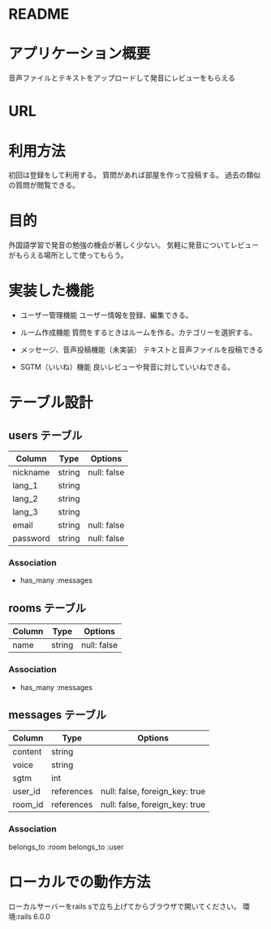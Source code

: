 # README

# アプリケーション概要

音声ファイルとテキストをアップロードして発音にレビューをもらえる

# URL

# 利用方法

初回は登録をして利用する。
質問があれば部屋を作って投稿する。
過去の類似の質問が閲覧できる。

# 目的

外国語学習で発音の勉強の機会が著しく少ない。
気軽に発音についてレビューがもらえる場所として使ってもらう。

# 実装した機能
- ユーザー管理機能
ユーザー情報を登録、編集できる。

- ルーム作成機能
質問をするときはルームを作る。カテゴリーを選択する。

- メッセージ、音声投稿機能（未実装）
テキストと音声ファイルを投稿できる

- SGTM（いいね）機能
良いレビューや発音に対していいねできる。

# テーブル設計

## users テーブル

| Column   | Type   | Options     |
| -------- | ------ | ----------- |
| nickname | string | null: false |
| lang_1 | string |  |
| lang_2 | string |  |
| lang_3 | string |  |
| email    | string | null: false |
| password | string | null: false |

### Association

- has_many :messages

## rooms テーブル

| Column | Type   | Options     |
| ------ | ------ | ----------- |
| name  | string | null: false |

### Association

- has_many :messages

## messages テーブル

| Column  | Type    | Options                        |
| ------- |  ------- | ------------------------------ |
| content    | string  |
| voice | string |
| sgtm | int |  |
| user_id | references | null: false, foreign_key: true |
| room_id | references | null: false, foreign_key: true |

### Association
belongs_to :room
belongs_to :user

# ローカルでの動作方法
ローカルサーバーをrails sで立ち上げてからブラウザで開いてください。
環境:rails 6.0.0
